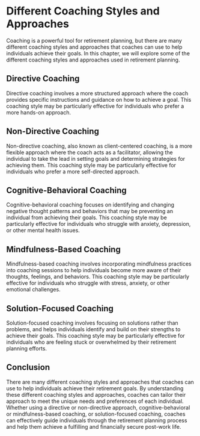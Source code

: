 Different Coaching Styles and Approaches
==========================================================================================

Coaching is a powerful tool for retirement planning, but there are many different coaching styles and approaches that coaches can use to help individuals achieve their goals. In this chapter, we will explore some of the different coaching styles and approaches used in retirement planning.

Directive Coaching
------------------

Directive coaching involves a more structured approach where the coach provides specific instructions and guidance on how to achieve a goal. This coaching style may be particularly effective for individuals who prefer a more hands-on approach.

Non-Directive Coaching
----------------------

Non-directive coaching, also known as client-centered coaching, is a more flexible approach where the coach acts as a facilitator, allowing the individual to take the lead in setting goals and determining strategies for achieving them. This coaching style may be particularly effective for individuals who prefer a more self-directed approach.

Cognitive-Behavioral Coaching
-----------------------------

Cognitive-behavioral coaching focuses on identifying and changing negative thought patterns and behaviors that may be preventing an individual from achieving their goals. This coaching style may be particularly effective for individuals who struggle with anxiety, depression, or other mental health issues.

Mindfulness-Based Coaching
--------------------------

Mindfulness-based coaching involves incorporating mindfulness practices into coaching sessions to help individuals become more aware of their thoughts, feelings, and behaviors. This coaching style may be particularly effective for individuals who struggle with stress, anxiety, or other emotional challenges.

Solution-Focused Coaching
-------------------------

Solution-focused coaching involves focusing on solutions rather than problems, and helps individuals identify and build on their strengths to achieve their goals. This coaching style may be particularly effective for individuals who are feeling stuck or overwhelmed by their retirement planning efforts.

Conclusion
----------

There are many different coaching styles and approaches that coaches can use to help individuals achieve their retirement goals. By understanding these different coaching styles and approaches, coaches can tailor their approach to meet the unique needs and preferences of each individual. Whether using a directive or non-directive approach, cognitive-behavioral or mindfulness-based coaching, or solution-focused coaching, coaches can effectively guide individuals through the retirement planning process and help them achieve a fulfilling and financially secure post-work life.
